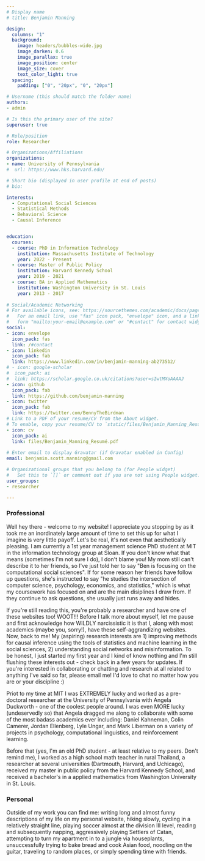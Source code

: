 ```yaml
---
# Display name
# title: Benjamin Manning

design:
  columns: "1"
  background:
    image: headers/bubbles-wide.jpg
    image_darken: 0.6
    image_parallax: true
    image_position: center
    image_size: cover
    text_color_light: true
  spacing:
    padding: ["0", "20px", "0", "20px"]

# Username (this should match the folder name)
authors: 
- admin

# Is this the primary user of the site?
superuser: true

# Role/position
role: Researcher

# Organizations/Affiliations
organizations:
- name: University of Pennsylvania
#  url: https://www.hks.harvard.edu/

# Short bio (displayed in user profile at end of posts)
# bio: 

interests:
  - Computational Social Sciences
  - Statistical Methods
  - Behavioral Science
  - Causal Inference


education:
  courses:
  - course: PhD in Information Technology
    institution: Massachusetts Institute of Technology
    year: 2022 - Present
  - course: Master of Public Policy
    institution: Harvard Kennedy School
    year: 2019 - 2021
  - course: BA in Applied Mathematics
    institution: Washington University in St. Louis
    year: 2013 - 2017
    
# Social/Academic Networking
# For available icons, see: https://sourcethemes.com/academic/docs/page-builder/#icons
#   For an email link, use "fas" icon pack, "envelope" icon, and a link in the
#   form "mailto:your-email@example.com" or "#contact" for contact widget.
social:
- icon: envelope
  icon_pack: fas
  link: /#contact
- icon: linkedin
  icon_pack: fab
  link: https://www.linkedin.com/in/benjamin-manning-ab2735b2/
# - icon: google-scholar
#  icon_pack: ai
#  link: https://scholar.google.co.uk/citations?user=sIwtMXoAAAAJ
- icon: github
  icon_pack: fab
  link: https://github.com/benjamin-manning
- icon: twitter
  icon_pack: fab
  link: https://twitter.com/BennyTheBirdman
# Link to a PDF of your resume/CV from the About widget.
# To enable, copy your resume/CV to `static/files/Benjamin_Manning_Resumé.pdf` and uncomment the lines below.
- icon: cv
  icon_pack: ai
  link: files/Benjamin_Manning_Resumé.pdf
  
# Enter email to display Gravatar (if Gravatar enabled in Config)
email: benjamin.scott.manning@gmail.com

# Organizational groups that you belong to (for People widget)
#   Set this to `[]` or comment out if you are not using People widget.
user_groups:
- researcher

---
```

### **Professional**

Well hey there - welcome to my website! I appreciate you stopping by as it took me an inordinately large amount of time to set this up for what I imagine is very little payoff. Let's be real, it's not even that aesthetically pleasing. I am currently a 1st year management science PhD student at MIT in the information technology group at Sloan. If you don't know what that means (sometimes I'm not sure I do), I don't blame you! My mom still can't describe it to her friends, so I've just told her to say "Ben is focusing on the computational social sciences". If for some reason her friends have follow up questions, she's instructed to say "he studies the intersection of computer science, psychology, economics, and statistics," which is what my coursework has focused on and are the main disiplines I draw from. If they continue to ask questions, she usually just runs away and hides.

If you're still reading this, you're probably a researcher and have one of these websites too! WOOT!!! Before I talk more about myself, let me pause and first acknowledge how WILDLY narcissistic it is that I, along with most academics (maybe you, sorry!), have these self-aggrandizing websites. Now, back to me! My (aspiring) research interests are 1) improving methods for causal inference using the tools of statistics and machine learning in the social sciences, 2) understanding social networks and misinformation. To be honest, I just started my first year and I kind of know nothing and I'm still flushing these interests out - check back in a few years for updates. If you're interested in collaborating or chatting and research at all related to anything I've said so far, please email me! I'd love to chat no matter how you are or your discipline :)

Priot to my time at MIT I was EXTREMELY lucky and worked as a pre-doctoral researcher at the University of Pennsylvania with Angela Duckworth - one of the coolest people around. I was even MORE lucky (undeservedly so) that Angela dragged me along to collaborate with some of the most badass academics ever including: Daniel Kahneman, Colin Camerer, Jordan Ellenberg, Lyle Ungar, and Mark Liberman on a variety of projects in psychology, computational linguistics, and reinforcement learning. 

Before that (yes, I'm an old PhD student - at least relative to my peers. Don't remind me), I worked as a high school math teacher in rural Thailand, a researcher at several universities (Dartmouth, Harvard, and Uchicago), received my master in public policy from the Harvard Kennedy School, and received a bachelor's in a applied mathematics from Washington University in St. Louis.

### **Personal**

Outside of my work you can find me: writing long and almost funny descriptions of my life on my personal website, hiking slowly, cycling in a relatively straight line, playing soccer almost at the division III level, reading and subsequently napping, aggressively playing Settlers of Catan, attempting to turn my apartment in to a jungle via houseplants, unsuccessfully trying to bake bread and cook Asian food, noodling on the guitar, traveling to random places, or simply spending time with friends.

